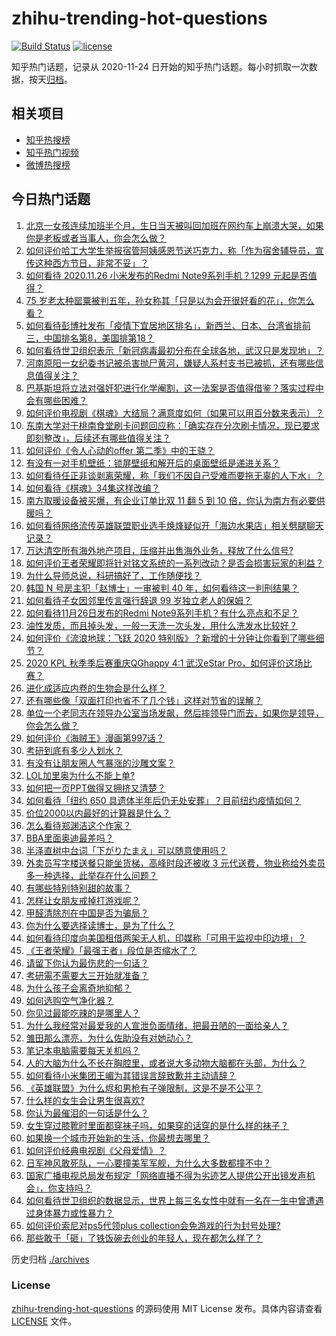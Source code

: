 # zhihu-trending-hot-questions

[![Build Status](https://github.com/justjavac/zhihu-trending-hot-questions/workflows/ci/badge.svg?branch=master)](https://github.com/justjavac/zhihu-trending-hot-questions/actions)
[![license](https://img.shields.io/github/license/justjavac/zhihu-trending-hot-questions)](https://github.com/justjavac/zhihu-trending-hot-questions/blob/master/LICENSE)

知乎热门话题，记录从 2020-11-24 日开始的知乎热门话题。每小时抓取一次数据，按天[归档](./archives)。

## 相关项目

- [知乎热搜榜](https://github.com/justjavac/zhihu-trending-top-search)
- [知乎热门视频](https://github.com/justjavac/zhihu-trending-hot-video)
- [微博热搜榜](https://github.com/justjavac/weibo-trending-hot-search)

## 今日热门话题

<!-- BEGIN -->
<!-- 最后更新时间 Fri Nov 27 2020 04:01:22 GMT+0800 (CST) -->
1. [北京一女孩连续加班半个月，生日当天被叫回加班在网约车上崩溃大哭，如果你是老板或者当事人，你会怎么做？](https://www.zhihu.com/question/431978333)
1. [如何评价哈工大学生举报宿管阿姨感恩节送巧克力，称「作为宿舍辅导员，宣传这种西方节日，非常不妥」？](https://www.zhihu.com/question/432119474)
1. [如何看待 2020.11.26 小米发布的Redmi Note9系列手机？1299 元起是否值得？](https://www.zhihu.com/question/431772923)
1. [75 岁老太种罂粟被判五年，孙女称其「只是以为会开很好看的花」，你怎么看？](https://www.zhihu.com/question/431972853)
1. [如何看待彭博社发布「疫情下宜居地区排名」，新西兰、日本、台湾省排前三，中国排名第8，美国排第18？](https://www.zhihu.com/question/432040342)
1. [如何看待世卫组织表示「新冠病毒最初分布在全球各地，武汉只是发现地」？](https://www.zhihu.com/question/431992031)
1. [河南原阳一女纪委书记被杀害抛尸黄河，嫌疑人系村支书已被抓，还有哪些信息值得关注？](https://www.zhihu.com/question/432056012)
1. [巴基斯坦将立法对强奸犯进行化学阉割，这一法案是否值得借鉴？落实过程中会有哪些困难？](https://www.zhihu.com/question/432068173)
1. [如何评价电视剧《棋魂》大结局？满意度如何（如果可以用百分数来表示）？](https://www.zhihu.com/question/432041591)
1. [东南大学对于桃南食堂刷卡问题回应称：「确实存在分次刷卡情况，现已要求即刻整改」，后续还有哪些值得关注？](https://www.zhihu.com/question/432071758)
1. [如何评价《令人心动的offer 第二季》中的王骁？](https://www.zhihu.com/question/432009180)
1. [有没有一对手机壁纸：锁屏壁纸和解开后的桌面壁纸是递进关系？](https://www.zhihu.com/question/396414200)
1. [如何看待任正非谈剥离荣耀，称「我们不因自己受难而要拖无辜的人下水」？](https://www.zhihu.com/question/432144366)
1. [如何看待《棋魂》34集这样改编？](https://www.zhihu.com/question/432005290)
1. [南方取暖设备被买爆，有企业订单比双 11 翻 5 到 10 倍，你认为南方有必要供暖吗？](https://www.zhihu.com/question/431993138)
1. [如何看待网络流传英雄联盟职业选手焕烽疑似开「海边水果店」相关劈腿聊天记录？](https://www.zhihu.com/question/432048068)
1. [万达清空所有海外地产项目，压缩并出售海外业务，释放了什么信号?](https://www.zhihu.com/question/432067258)
1. [如何评价王者荣耀即将针对铭文系统的一系列改动？是否会损害玩家的利益？](https://www.zhihu.com/question/431918905)
1. [为什么导师总说，科研搞好了，工作随便找？](https://www.zhihu.com/question/431895921)
1. [韩国 N 号房主犯「赵博士」一审被判 40 年，如何看待这一判刑结果？](https://www.zhihu.com/question/432046898)
1. [如何看待子女因邻里传言强行辞退 99 岁独立老人的保姆？](https://www.zhihu.com/question/432057738)
1. [如何看待11月26日发布的Redmi Note9系列手机？有什么亮点和不足？](https://www.zhihu.com/question/432131167)
1. [油性发质，而且掉头发，一般一天洗一次头发，用什么洗发水比较好？](https://www.zhihu.com/question/25680400)
1. [如何评价《流浪地球：飞跃 2020 特别版》？新增的十分钟让你看到了哪些细节？](https://www.zhihu.com/question/431751282)
1. [2020 KPL 秋季季后赛重庆QGhappy 4:1 武汉eStar Pro，如何评价这场比赛？](https://www.zhihu.com/question/432086845)
1. [进化成适应内卷的生物会是什么样？](https://www.zhihu.com/question/431703495)
1. [还有哪些像「双面打印也省不了几个钱」这样对节省的误解？](https://www.zhihu.com/question/266237686)
1. [单位一个老同志在领导办公室当场发飙，然后摔领导门而去，如果你是领导，你会怎么做？](https://www.zhihu.com/question/360202125)
1. [如何评价《海贼王》漫画第997话？](https://www.zhihu.com/question/420523068)
1. [考研到底有多少人划水？](https://www.zhihu.com/question/423383222)
1. [有没有让朋友圈人气暴涨的沙雕文案？](https://www.zhihu.com/question/420730211)
1. [LOL加里奥为什么不能上单?](https://www.zhihu.com/question/431697185)
1. [如何把一页PPT做得又拥挤又清楚？](https://www.zhihu.com/question/345405596)
1. [如何看待「纽约 650 具遗体半年后仍无处安葬」？目前纽约疫情如何？](https://www.zhihu.com/question/431965391)
1. [价位2000以内最好的计算器是什么？](https://www.zhihu.com/question/431220391)
1. [怎么看待郑渊洁这个作家？](https://www.zhihu.com/question/336686884)
1. [BBA里面奥迪最差吗？](https://www.zhihu.com/question/303832098)
1. [半泽直树中台词「下がりたまえ」可以随意使用吗？](https://www.zhihu.com/question/430774637)
1. [外卖员写字楼送餐只能坐货梯，高峰时段还被收 3 元代送费，物业称给外卖员多一种选择，此举存在什么问题？](https://www.zhihu.com/question/432110307)
1. [有哪些特别特别甜的故事？](https://www.zhihu.com/question/417468331)
1. [怎样让女朋友戒掉打游戏呢？](https://www.zhihu.com/question/431106637)
1. [甲醛清除剂在中国是否为骗局？](https://www.zhihu.com/question/49954997)
1. [你为什么要选择读博士，是为了什么？](https://www.zhihu.com/question/428344927)
1. [如何看待印度向美国租借两架无人机，印媒称「可用于监视中印边境」？](https://www.zhihu.com/question/432059355)
1. [《王者荣耀》「最强王者」段位是否缩水了？](https://www.zhihu.com/question/381376218)
1. [请留下你认为最伤悲的一句话？](https://www.zhihu.com/question/429814720)
1. [考研需不需要大三开始就准备？](https://www.zhihu.com/question/280991666)
1. [为什么孩子会离奇地抑郁？](https://www.zhihu.com/question/425754657)
1. [如何选购空气净化器？](https://www.zhihu.com/question/19565949)
1. [你见过最能吃辣的是哪里人？](https://www.zhihu.com/question/345471945)
1. [为什么我经常对最爱我的人宣泄负面情绪，把最丑陋的一面给亲人？](https://www.zhihu.com/question/309870033)
1. [雏田那么漂亮，为什么佐助没有对她动心？](https://www.zhihu.com/question/406465706)
1. [笔记本电脑需要每天关机吗？](https://www.zhihu.com/question/424633596)
1. [人的大脑为什么不长在胸腔里，或者说大多动物大脑都在头部，为什么？](https://www.zhihu.com/question/431761419)
1. [如何看待小米集团王嵋为其错误言辞致歉并主动请辞？](https://www.zhihu.com/question/431963626)
1. [《英雄联盟》为什么烬和男枪有子弹限制，这是不是不公平？](https://www.zhihu.com/question/428396237)
1. [什么样的女生会让男生很喜欢?](https://www.zhihu.com/question/375563536)
1. [你认为最催泪的一句话是什么？](https://www.zhihu.com/question/428747344)
1. [女生穿过膝靴时里面都穿袜子吗，如果穿的话穿的是什么样的袜子？](https://www.zhihu.com/question/322827294)
1. [如果换一个城市开始新的生活，你最想去哪里？](https://www.zhihu.com/question/421534307)
1. [如何评价经典电视剧《父母爱情》？](https://www.zhihu.com/question/22698590)
1. [日军神风敢死队，一心要撞美军军舰，为什么大多数都撞不中？](https://www.zhihu.com/question/407619181)
1. [国家广播电视总局发布规定「网络直播不得为劣迹艺人提供公开出镜发声机会」，你支持吗？](https://www.zhihu.com/question/431922368)
1. [如何看待世卫组织的数据显示，世界上每三名女性中就有一名在一生中曾遭遇过身体暴力或性暴力？](https://www.zhihu.com/question/431882958)
1. [如何评价索尼对ps5代领plus collection会免游戏的行为封号处理?](https://www.zhihu.com/question/432049951)
1. [那些敢于「砸」了铁饭碗去创业的年轻人，现在都怎么样了？](https://www.zhihu.com/question/431952139)
<!-- END -->

历史归档 [./archives](./archives)

### License

[zhihu-trending-hot-questions](https://github.com/justjavac/zhihu-trending-hot-questions) 的源码使用 MIT License 发布。具体内容请查看 [LICENSE](./LICENSE) 文件。
